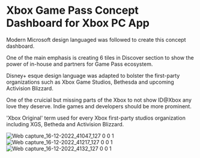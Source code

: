 # Xbox Game Pass Concept Dashboard for Xbox PC App

Modern Microsoft design languaged was followed to create this concept dashboard. 

One of the main emphasis is creating 6 tiles in Discover section to show the power of in-house and partners for Game Pass ecosystem.

Disney+ esque design language was adapted to bolster the first-party organizations such as Xbox Game Studios, Bethesda and upcoming Activision Blizzard.

One of the cruicial but missing parts of the Xbox to not show ID@Xbox any love they deserve. Indie games and developers should be more prominent.

'Xbox Original' term used for every Xbox first-party studios organization including XGS, Betheda and Activision Blizzard.

![Web capture_16-12-2022_41047_127 0 0 1](https://user-images.githubusercontent.com/25297175/207999288-9f1256a5-958b-4142-857e-4477afbc8d78.jpeg)
![Web capture_16-12-2022_41217_127 0 0 1](https://user-images.githubusercontent.com/25297175/207999397-5c371afe-ff83-4411-840c-5f5a1821976b.jpeg)
![Web capture_16-12-2022_4132_127 0 0 1](https://user-images.githubusercontent.com/25297175/207999465-f696d85b-a4e7-46ba-a938-c7ae19d6868e.jpeg)
